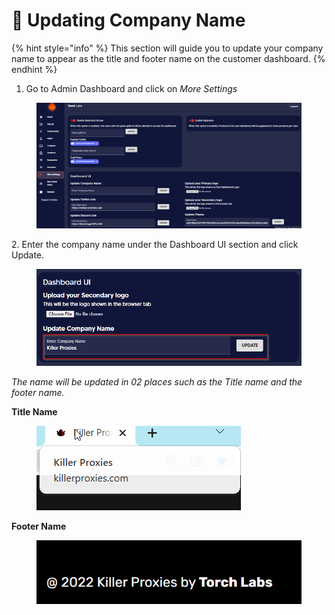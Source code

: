 # 📛 Updating Company Name

{% hint style="info" %}
This section will guide you to update your company name to appear as the title and footer name on the customer dashboard.
{% endhint %}

1. Go to Admin Dashboard and click on _More Settings_

<figure><img src="../../.gitbook/assets/1 (18).png" alt=""><figcaption></figcaption></figure>

2\. Enter the company name under the Dashboard UI section and click Update.

<figure><img src="../../.gitbook/assets/3.png" alt=""><figcaption></figcaption></figure>

_The name will be updated in 02 places such as the Title name and the footer name._

**Title Name**

<figure><img src="../../.gitbook/assets/6.png" alt=""><figcaption></figcaption></figure>

**Footer Name**

<figure><img src="../../.gitbook/assets/5 (4).png" alt=""><figcaption></figcaption></figure>
